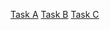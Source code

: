 [Task A](taskA.md) [Task B](taskB.md) [Task C](taskC.md)


<link href="styles.css" rel="stylesheet">
 
